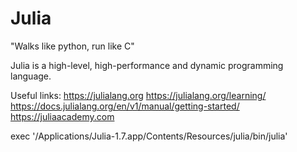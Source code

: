 # Julia

"Walks like python, run like C"

Julia is a high-level, high-performance and dynamic programming language.

Useful links:
https://julialang.org
https://julialang.org/learning/
https://docs.julialang.org/en/v1/manual/getting-started/
https://juliaacademy.com

exec '/Applications/Julia-1.7.app/Contents/Resources/julia/bin/julia'
